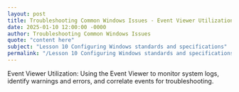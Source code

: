 ```yaml
---
layout: post
title: Troubleshooting Common Windows Issues - Event Viewer Utilization
date: 2025-01-10 12:00:00 -0000
author: Troubleshooting Common Windows Issues
quote: "content here"
subject: "Lesson 10 Configuring Windows standards and specifications"
permalink: "/Lesson 10 Configuring Windows standards and specifications/Troubleshooting Common Windows Issues/Troubleshooting Common Windows Issues - Event Viewer Utilization"
---
```


Event Viewer Utilization: Using the Event Viewer to monitor system logs, identify warnings and errors, and correlate events for troubleshooting.
